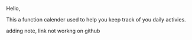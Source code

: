Hello, 

This a function calender used to help you keep track of you daily activies. 

adding note, link not workng on github